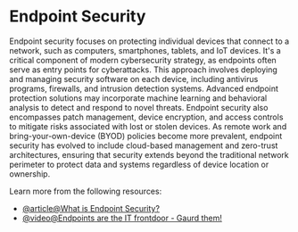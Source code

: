 # Endpoint Security

Endpoint security focuses on protecting individual devices that connect to a network, such as computers, smartphones, tablets, and IoT devices. It's a critical component of modern cybersecurity strategy, as endpoints often serve as entry points for cyberattacks. This approach involves deploying and managing security software on each device, including antivirus programs, firewalls, and intrusion detection systems. Advanced endpoint protection solutions may incorporate machine learning and behavioral analysis to detect and respond to novel threats. Endpoint security also encompasses patch management, device encryption, and access controls to mitigate risks associated with lost or stolen devices. As remote work and bring-your-own-device (BYOD) policies become more prevalent, endpoint security has evolved to include cloud-based management and zero-trust architectures, ensuring that security extends beyond the traditional network perimeter to protect data and systems regardless of device location or ownership.

Learn more from the following resources:

- [@article@What is Endpoint Security?](https://www.crowdstrike.com/cybersecurity-101/endpoint-security/)
- [@video@Endpoints are the IT frontdoor - Gaurd them!](https://www.youtube.com/watch?v=Njqid_JpqTs)